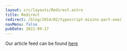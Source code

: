 ```yaml
---
layout: src/layouts/Redirect.astro
title: Redirect
redirect: /blog/2014/02/typescript-mixins-part-one/
navMenu: false
pubDate: 2022-09-17
---
```

<div>
Our article feed can be found <a href="/blog/2014/02/typescript-mixins-part-one/">here</a>
</div>
